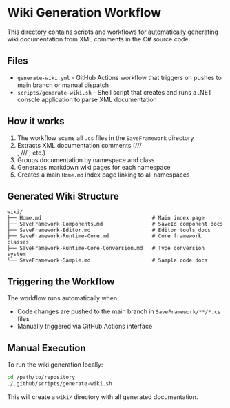 # Wiki Generation Workflow

This directory contains scripts and workflows for automatically generating wiki documentation from XML comments in the C# source code.

## Files

- `generate-wiki.yml` - GitHub Actions workflow that triggers on pushes to main branch or manual dispatch
- `scripts/generate-wiki.sh` - Shell script that creates and runs a .NET console application to parse XML documentation

## How it works

1. The workflow scans all `.cs` files in the `SaveFramework` directory
2. Extracts XML documentation comments (/// <summary>, /// <param>, etc.)
3. Groups documentation by namespace and class
4. Generates markdown wiki pages for each namespace
5. Creates a main `Home.md` index page linking to all namespaces

## Generated Wiki Structure

```
wiki/
├── Home.md                                    # Main index page
├── SaveFramework-Components.md                # SaveId component docs
├── SaveFramework-Editor.md                    # Editor tools docs
├── SaveFramework-Runtime-Core.md              # Core framework classes
├── SaveFramework-Runtime-Core-Conversion.md   # Type conversion system
└── SaveFramework-Sample.md                    # Sample code docs
```

## Triggering the Workflow

The workflow runs automatically when:
- Code changes are pushed to the main branch in `SaveFramework/**/*.cs` files
- Manually triggered via GitHub Actions interface

## Manual Execution

To run the wiki generation locally:

```bash
cd /path/to/repository
./.github/scripts/generate-wiki.sh
```

This will create a `wiki/` directory with all generated documentation.